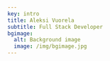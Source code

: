 ```yaml
---
key: intro
title: Aleksi Vuorela
subtitle: Full Stack Developer
bgimage:
  alt: Background image
  image: /img/bgimage.jpg
---
```


